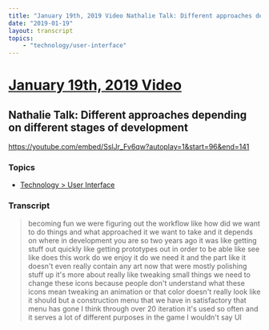 ```yaml
---
title: "January 19th, 2019 Video Nathalie Talk: Different approaches depending on different stages of development"
date: "2019-01-19"
layout: transcript
topics:
    - "technology/user-interface"
---
```

# [January 19th, 2019 Video](../2019-01-19.md)
## Nathalie Talk: Different approaches depending on different stages of development
https://youtube.com/embed/SslJr_Fv6qw?autoplay=1&start=96&end=141

### Topics
* [Technology > User Interface](../topics/technology/user-interface.md)

### Transcript

> becoming fun we were figuring out the workflow like how did we want to do things and what approached it we want to take and it depends on where in development you are so two years ago it was like getting stuff out quickly like getting prototypes out in order to be able like see like does this work do we enjoy it do we need it and the part like it doesn't even really contain any art now that were mostly polishing stuff up it's more about really like tweaking small things we need to change these icons because people don't understand what these icons mean tweaking an animation or that color doesn't really look like it should but a construction menu that we have in satisfactory that menu has gone I think through over 20 iteration it's used so often and it serves a lot of different purposes in the game I wouldn't say UI
